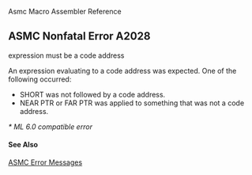 Asmc Macro Assembler Reference

## ASMC Nonfatal Error A2028

expression must be a code address

An expression evaluating to a code address was expected. One of the following occurred:

- SHORT was not followed by a code address.
- NEAR PTR or FAR PTR was applied to something that was not a code address.

_* ML 6.0 compatible error_

#### See Also

[ASMC Error Messages](readme.md)